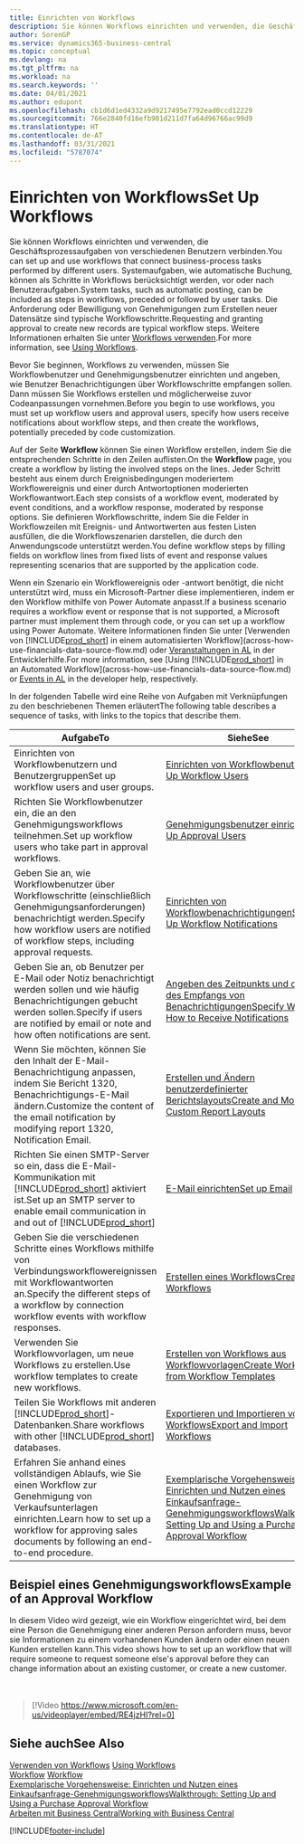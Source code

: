 ```yaml
---
title: Einrichten von Workflows
description: Sie können Workflows einrichten und verwenden, die Geschäftsprozessaufgaben von verschiedenen Benutzern verbinden. Erfahren Sie mehr über die verschiedenen Schritte, die Sie unternehmen müssen.
author: SorenGP
ms.service: dynamics365-business-central
ms.topic: conceptual
ms.devlang: na
ms.tgt_pltfrm: na
ms.workload: na
ms.search.keywords: ''
ms.date: 04/01/2021
ms.author: edupont
ms.openlocfilehash: cb1d6d1ed4332a9d9217495e7792ead0ccd12229
ms.sourcegitcommit: 766e2840fd16efb901d211d7fa64d96766ac99d9
ms.translationtype: HT
ms.contentlocale: de-AT
ms.lasthandoff: 03/31/2021
ms.locfileid: "5787074"
---
```

# <a name="set-up-workflows"></a><span data-ttu-id="f412f-104">Einrichten von Workflows</span><span class="sxs-lookup"><span data-stu-id="f412f-104">Set Up Workflows</span></span>

<span data-ttu-id="f412f-105">Sie können Workflows einrichten und verwenden, die Geschäftsprozessaufgaben von verschiedenen Benutzern verbinden.</span><span class="sxs-lookup"><span data-stu-id="f412f-105">You can set up and use workflows that connect business-process tasks performed by different users.</span></span> <span data-ttu-id="f412f-106">Systemaufgaben, wie automatische Buchung, können als Schritte in Workflows berücksichtigt werden, vor oder nach Benutzeraufgaben.</span><span class="sxs-lookup"><span data-stu-id="f412f-106">System tasks, such as automatic posting, can be included as steps in workflows, preceded or followed by user tasks.</span></span> <span data-ttu-id="f412f-107">Die Anforderung oder Bewilligung von Genehmigungen zum Erstellen neuer Datensätze sind typische Workflowschritte.</span><span class="sxs-lookup"><span data-stu-id="f412f-107">Requesting and granting approval to create new records are typical workflow steps.</span></span> <span data-ttu-id="f412f-108">Weitere Informationen erhalten Sie unter [Workflows verwenden](across-use-workflows.md).</span><span class="sxs-lookup"><span data-stu-id="f412f-108">For more information, see [Using Workflows](across-use-workflows.md).</span></span>  

 <span data-ttu-id="f412f-109">Bevor Sie beginnen, Workflows zu verwenden, müssen Sie Workflowbenutzer und Genehmigungsbenutzer einrichten und angeben, wie Benutzer Benachrichtigungen über Workflowschritte empfangen sollen. Dann müssen Sie Workflows erstellen und möglicherweise zuvor Codeanpassungen vornehmen.</span><span class="sxs-lookup"><span data-stu-id="f412f-109">Before you begin to use workflows, you must set up workflow users and approval users, specify how users receive notifications about workflow steps, and then create the workflows, potentially preceded by code customization.</span></span>  

 <span data-ttu-id="f412f-110">Auf der Seite **Workflow** können Sie einen Workflow erstellen, indem Sie die entsprechenden Schritte in den Zeilen auflisten.</span><span class="sxs-lookup"><span data-stu-id="f412f-110">On the **Workflow** page, you create a workflow by listing the involved steps on the lines.</span></span> <span data-ttu-id="f412f-111">Jeder Schritt besteht aus einem durch Ereignisbedingungen moderiertem Workflowereignis und einer durch Antwortoptionen moderierten Workflowantwort.</span><span class="sxs-lookup"><span data-stu-id="f412f-111">Each step consists of a workflow event, moderated by event conditions, and a workflow response, moderated by response options.</span></span> <span data-ttu-id="f412f-112">Sie definieren Workflowschritte, indem Sie die Felder in Workflowzeilen mit Ereignis- und Antwortwerten aus festen Listen ausfüllen, die die Workflowszenarien darstellen, die durch den Anwendungscode unterstützt werden.</span><span class="sxs-lookup"><span data-stu-id="f412f-112">You define workflow steps by filling fields on workflow lines from fixed lists of event and response values representing scenarios that are supported by the application code.</span></span>  

 <span data-ttu-id="f412f-113">Wenn ein Szenario ein Workflowereignis oder -antwort benötigt, die nicht unterstützt wird, muss ein Microsoft-Partner diese implementieren, indem er den Workflow mithilfe von Power Automate anpasst.</span><span class="sxs-lookup"><span data-stu-id="f412f-113">If a business scenario requires a workflow event or response that is not supported, a Microsoft partner must implement them through code, or you can set up a workflow using Power Automate.</span></span> <span data-ttu-id="f412f-114">Weitere Informationen finden Sie unter [Verwenden von [!INCLUDE[prod_short](includes/prod_short.md)] in einem automatisierten Workflow](across-how-use-financials-data-source-flow.md) oder [Veranstaltungen in AL](/dynamics365/business-central/dev-itpro/developer/devenv-events-in-al) in der Entwicklerhilfe.</span><span class="sxs-lookup"><span data-stu-id="f412f-114">For more information, see [Using [!INCLUDE[prod_short](includes/prod_short.md)] in an Automated Workflow](across-how-use-financials-data-source-flow.md) or [Events in AL](/dynamics365/business-central/dev-itpro/developer/devenv-events-in-al) in the developer help, respectively.</span></span>

 <span data-ttu-id="f412f-115">In der folgenden Tabelle wird eine Reihe von Aufgaben mit Verknüpfungen zu den beschriebenen Themen erläutert</span><span class="sxs-lookup"><span data-stu-id="f412f-115">The following table describes a sequence of tasks, with links to the topics that describe them.</span></span>  

|<span data-ttu-id="f412f-116">**Aufgabe**</span><span class="sxs-lookup"><span data-stu-id="f412f-116">**To**</span></span>|<span data-ttu-id="f412f-117">**Siehe**</span><span class="sxs-lookup"><span data-stu-id="f412f-117">**See**</span></span>|  
|------------|-------------|  
|<span data-ttu-id="f412f-118">Einrichten von Workflowbenutzern und Benutzergruppen</span><span class="sxs-lookup"><span data-stu-id="f412f-118">Set up workflow users and user groups.</span></span>|[<span data-ttu-id="f412f-119">Einrichten von Workflowbenutzern</span><span class="sxs-lookup"><span data-stu-id="f412f-119">Set Up Workflow Users</span></span>](across-how-to-set-up-workflow-users.md)|  
|<span data-ttu-id="f412f-120">Richten Sie Workflowbenutzer ein, die an den Genehmigungsworkflows teilnehmen.</span><span class="sxs-lookup"><span data-stu-id="f412f-120">Set up workflow users who take part in approval workflows.</span></span>|[<span data-ttu-id="f412f-121">Genehmigungsbenutzer einrichten</span><span class="sxs-lookup"><span data-stu-id="f412f-121">Set Up Approval Users</span></span>](across-how-to-set-up-approval-users.md)|  
|<span data-ttu-id="f412f-122">Geben Sie an, wie Workflowbenutzer über Workflowschritte (einschließlich Genehmigungsanforderungen) benachrichtigt werden.</span><span class="sxs-lookup"><span data-stu-id="f412f-122">Specify how workflow users are notified of workflow steps, including approval requests.</span></span>|[<span data-ttu-id="f412f-123">Einrichten von Workflowbenachrichtigungen</span><span class="sxs-lookup"><span data-stu-id="f412f-123">Setting Up Workflow Notifications</span></span>](across-setting-up-workflow-notifications.md)|  
|<span data-ttu-id="f412f-124">Geben Sie an, ob Benutzer per E-Mail oder Notiz benachrichtigt werden sollen und wie häufig Benachrichtigungen gebucht werden sollen.</span><span class="sxs-lookup"><span data-stu-id="f412f-124">Specify if users are notified by email or note and how often notifications are sent.</span></span>|[<span data-ttu-id="f412f-125">Angeben des Zeitpunkts und der Art des Empfangs von Benachrichtigungen</span><span class="sxs-lookup"><span data-stu-id="f412f-125">Specify When and How to Receive Notifications</span></span>](across-how-to-specify-when-and-how-to-receive-notifications.md)|  
|<span data-ttu-id="f412f-126">Wenn Sie möchten, können Sie den Inhalt der E-Mail-Benachrichtigung anpassen, indem Sie Bericht 1320, Benachrichtigungs-E-Mail ändern.</span><span class="sxs-lookup"><span data-stu-id="f412f-126">Customize the content of the email notification by modifying report 1320, Notification Email.</span></span>|[<span data-ttu-id="f412f-127">Erstellen und Ändern benutzerdefinierter Berichtslayouts</span><span class="sxs-lookup"><span data-stu-id="f412f-127">Create and Modify Custom Report Layouts</span></span>](ui-how-create-custom-report-layout.md)|  
|<span data-ttu-id="f412f-128">Richten Sie einen SMTP-Server so ein, dass die E-Mail-Kommunikation mit [!INCLUDE[prod_short](includes/prod_short.md)] aktiviert ist.</span><span class="sxs-lookup"><span data-stu-id="f412f-128">Set up an SMTP server to enable email communication in and out of [!INCLUDE[prod_short](includes/prod_short.md)]</span></span>|[<span data-ttu-id="f412f-129">E-Mail einrichten</span><span class="sxs-lookup"><span data-stu-id="f412f-129">Set up Email</span></span>](admin-how-setup-email.md)|
|<span data-ttu-id="f412f-130">Geben Sie die verschiedenen Schritte eines Workflows mithilfe von Verbindungsworkflowereignissen mit Workflowantworten an.</span><span class="sxs-lookup"><span data-stu-id="f412f-130">Specify the different steps of a workflow by connection workflow events with workflow responses.</span></span>|[<span data-ttu-id="f412f-131">Erstellen eines Workflows</span><span class="sxs-lookup"><span data-stu-id="f412f-131">Create Workflows</span></span>](across-how-to-create-workflows.md)|  
|<span data-ttu-id="f412f-132">Verwenden Sie Workflowvorlagen, um neue Workflows zu erstellen.</span><span class="sxs-lookup"><span data-stu-id="f412f-132">Use workflow templates to create new workflows.</span></span>|[<span data-ttu-id="f412f-133">Erstellen von Workflows aus Workflowvorlagen</span><span class="sxs-lookup"><span data-stu-id="f412f-133">Create Workflows from Workflow Templates</span></span>](across-how-to-create-workflows-from-workflow-templates.md)|  
|<span data-ttu-id="f412f-134">Teilen Sie Workflows mit anderen [!INCLUDE[prod_short](includes/prod_short.md)]-Datenbanken.</span><span class="sxs-lookup"><span data-stu-id="f412f-134">Share workflows with other [!INCLUDE[prod_short](includes/prod_short.md)] databases.</span></span>|[<span data-ttu-id="f412f-135">Exportieren und Importieren von Workflows</span><span class="sxs-lookup"><span data-stu-id="f412f-135">Export and Import Workflows</span></span>](across-how-to-export-and-import-workflows.md)|  
|<span data-ttu-id="f412f-136">Erfahren Sie anhand eines vollständigen Ablaufs, wie Sie einen Workflow zur Genehmigung von Verkaufsunterlagen einrichten.</span><span class="sxs-lookup"><span data-stu-id="f412f-136">Learn how to set up a workflow for approving sales documents by following an end-to-end procedure.</span></span>|[<span data-ttu-id="f412f-137">Exemplarische Vorgehensweise: Einrichten und Nutzen eines Einkaufsanfrage-Genehmigungsworkflows</span><span class="sxs-lookup"><span data-stu-id="f412f-137">Walkthrough: Setting Up and Using a Purchase Approval Workflow</span></span>](walkthrough-setting-up-and-using-a-purchase-approval-workflow.md)|  

## <a name="example-of-an-approval-workflow"></a><span data-ttu-id="f412f-138">Beispiel eines Genehmigungsworkflows</span><span class="sxs-lookup"><span data-stu-id="f412f-138">Example of an Approval Workflow</span></span>
<span data-ttu-id="f412f-139">In diesem Video wird gezeigt, wie ein Workflow eingerichtet wird, bei dem eine Person die Genehmigung einer anderen Person anfordern muss, bevor sie Informationen zu einem vorhandenen Kunden ändern oder einen neuen Kunden erstellen kann.</span><span class="sxs-lookup"><span data-stu-id="f412f-139">This video shows how to set up an workflow that will require someone to request someone else's approval before they can change information about an existing customer, or create a new customer.</span></span>  
<br><br>  

> [!Video https://www.microsoft.com/en-us/videoplayer/embed/RE4jzHI?rel=0]

## <a name="see-also"></a><span data-ttu-id="f412f-140">Siehe auch</span><span class="sxs-lookup"><span data-stu-id="f412f-140">See Also</span></span>  
 <span data-ttu-id="f412f-141">[Verwenden von Workflows](across-use-workflows.md) </span><span class="sxs-lookup"><span data-stu-id="f412f-141">[Using Workflows](across-use-workflows.md) </span></span>  
 <span data-ttu-id="f412f-142">[Workflow](across-workflow.md) </span><span class="sxs-lookup"><span data-stu-id="f412f-142">[Workflow](across-workflow.md) </span></span>  
 [<span data-ttu-id="f412f-143">Exemplarische Vorgehensweise: Einrichten und Nutzen eines Einkaufsanfrage-Genehmigungsworkflows</span><span class="sxs-lookup"><span data-stu-id="f412f-143">Walkthrough: Setting Up and Using a Purchase Approval Workflow</span></span>](walkthrough-setting-up-and-using-a-purchase-approval-workflow.md)  
 [<span data-ttu-id="f412f-144">Arbeiten mit  Business Central</span><span class="sxs-lookup"><span data-stu-id="f412f-144">Working with Business Central</span></span>](ui-work-product.md)


[!INCLUDE[footer-include](includes/footer-banner.md)]
